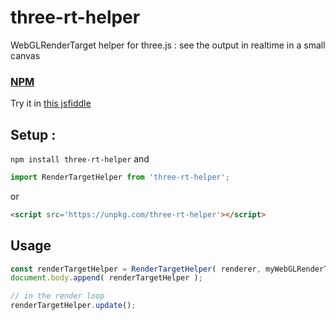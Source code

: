 # three-rt-helper
WebGLRenderTarget helper for three.js : see the output in realtime in a small canvas

### [NPM](https://www.npmjs.com/package/three-rt-helper)

Try it in [this jsfiddle](https://jsfiddle.net/felixmariotto/b5x8f31h/)

## Setup :

`npm install three-rt-helper`
and
```js
import RenderTargetHelper from 'three-rt-helper';
```

or

```html
<script src='https://unpkg.com/three-rt-helper'></script>
```

## Usage

```js
const renderTargetHelper = RenderTargetHelper( renderer, myWebGLRenderTarget );
document.body.append( renderTargetHelper );

// in the render loop
renderTargetHelper.update();
```
